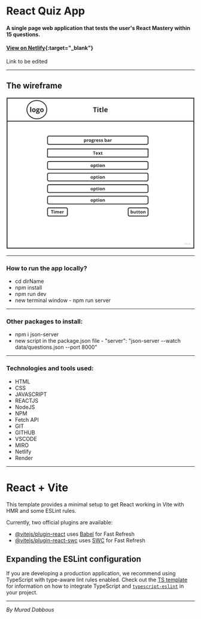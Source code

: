 # React Quiz App

#### A single page web application that tests the user's React Mastery within 15 questions.

#### [View on Netlify](https://testinreact.netlify.app/){:target="\_blank"}

Link to be edited

---

## The wireframe

![alt text](public/wireframe.jpg)

---

### How to run the app locally?

- cd dirName
- npm install
- npm run dev
- new terminal window - npm run server

---

### Other packages to install:

- npm i json-server
- new script in the package.json file - "server": "json-server --watch data/questions.json --port 8000"

---

### Technologies and tools used:

- HTML
- CSS
- JAVASCRIPT
- REACTJS
- NodeJS
- NPM
- Fetch API
- GIT
- GITHUB
- VSCODE
- MIRO
- Netlify
- Render

---

# React + Vite

This template provides a minimal setup to get React working in Vite with HMR and some ESLint rules.

Currently, two official plugins are available:

- [@vitejs/plugin-react](https://github.com/vitejs/vite-plugin-react/blob/main/packages/plugin-react) uses [Babel](https://babeljs.io/) for Fast Refresh
- [@vitejs/plugin-react-swc](https://github.com/vitejs/vite-plugin-react/blob/main/packages/plugin-react-swc) uses [SWC](https://swc.rs/) for Fast Refresh

## Expanding the ESLint configuration

If you are developing a production application, we recommend using TypeScript with type-aware lint rules enabled. Check out the [TS template](https://github.com/vitejs/vite/tree/main/packages/create-vite/template-react-ts) for information on how to integrate TypeScript and [`typescript-eslint`](https://typescript-eslint.io) in your project.

---

_By Murad Dabbous_
